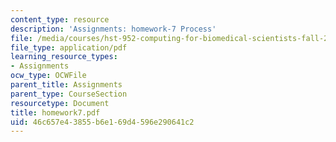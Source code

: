 ```yaml
---
content_type: resource
description: 'Assignments: homework-7 Process'
file: /media/courses/hst-952-computing-for-biomedical-scientists-fall-2002/46c657e43855b6e169d4596e290641c2_homework7.pdf
file_type: application/pdf
learning_resource_types:
- Assignments
ocw_type: OCWFile
parent_title: Assignments
parent_type: CourseSection
resourcetype: Document
title: homework7.pdf
uid: 46c657e4-3855-b6e1-69d4-596e290641c2
---
```

